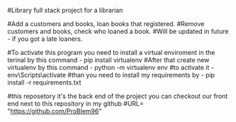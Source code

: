 #Library full stack project for a librarian

#Add a customers and books, loan books that registered.
#Remove customers and books, check who loaned a book.
#Will be updated in future -  if you got a late loaners.


#To activate this program you need to install a virtual enviroment in the terinal by this command -  pip install virtualenv
#After that create new virtualenv by this command - python -m virtualenv env
#to activate it - env\Scripts\activate
#than you need to install my requirements by - pip install -r requirements.txt

#this reposetory it's the back end of the project you can checkout our front end next to this repository in my github 
#URL= "https://github.com/ProBlem96"

